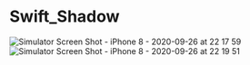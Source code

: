 # Swift_Shadow

![Simulator Screen Shot - iPhone 8 - 2020-09-26 at 22 17 59](https://user-images.githubusercontent.com/41986669/94345853-7c6a8b00-0046-11eb-9d90-8595c63e71df.png)
![Simulator Screen Shot - iPhone 8 - 2020-09-26 at 22 19 51](https://user-images.githubusercontent.com/41986669/94345876-9efca400-0046-11eb-8326-e8bc6371ed82.png)

